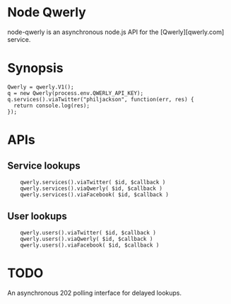 # Node Qwerly

node-qwerly is an asynchronous node.js API for the
[Qwerly][qwerly.com] service.

# Synopsis

    Qwerly = qwerly.V1();
    q = new Qwerly(process.env.QWERLY_API_KEY);
    q.services().viaTwitter("philjackson", function(err, res) {
      return console.log(res);
    });

# APIs

## Service lookups

        qwerly.services().viaTwitter( $id, $callback )
        qwerly.services().viaQwerly( $id, $callback )
        qwerly.services().viaFacebook( $id, $callback )

## User lookups

        qwerly.users().viaTwitter( $id, $callback )
        qwerly.users().viaQwerly( $id, $callback )
        qwerly.users().viaFacebook( $id, $callback )

# TODO

An asynchronous 202 polling interface for delayed lookups.
